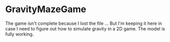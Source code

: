 # GravityMazeGame

The game isn't complete because I lost the file ...
But I'm keeping it here in case I need to figure out how to simulate gravity in a 2D game.
The model is fully working.
